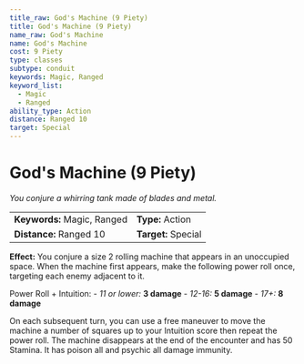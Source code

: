 ```yaml
---
title_raw: God's Machine (9 Piety)
title: God's Machine (9 Piety)
name_raw: God's Machine
name: God's Machine
cost: 9 Piety
type: classes
subtype: conduit
keywords: Magic, Ranged
keyword_list:
  - Magic
  - Ranged
ability_type: Action
distance: Ranged 10
target: Special
---
```


# God's Machine (9 Piety)

*You conjure a whirring tank made of blades and metal.*

|                             |                     |
| :-------------------------- | :------------------ |
| **Keywords:** Magic, Ranged | **Type:** Action    |
| **Distance:** Ranged 10     | **Target:** Special |

**Effect:** You conjure a size 2 rolling machine that appears in an unoccupied space. When the machine first appears, make the following power roll once, targeting each enemy adjacent to it.

Power Roll + Intuition: - *11 or lower:* **3 damage** - *12-16:* **5 damage** - *17+:* **8 damage**

On each subsequent turn, you can use a free maneuver to move the machine a number of squares up to your Intuition score then repeat the power roll. The machine disappears at the end of the encounter and has 50 Stamina. It has poison all and psychic all damage immunity.

